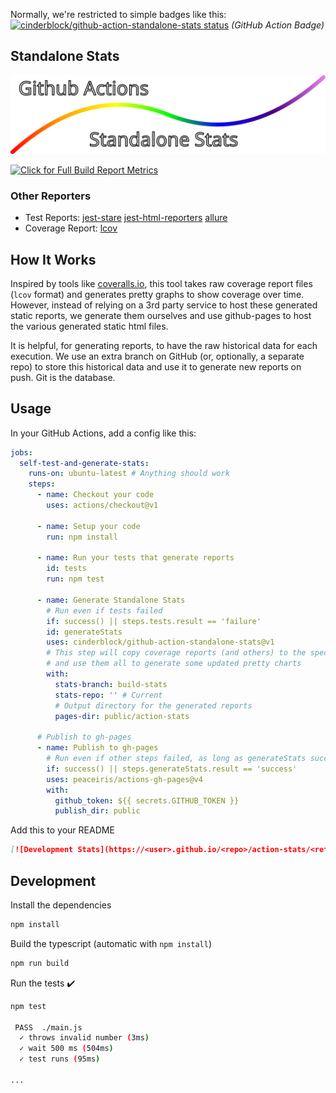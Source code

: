 Normally, we're restricted to simple badges like this:
[![cinderblock/github-action-standalone-stats status](https://github.com/cinderblock/github-action-standalone-stats/workflows/Main/badge.svg?branch=master)](https://github.com/cinderblock/github-action-standalone-stats/actions?query=branch%3Amaster)
_(GitHub Action Badge)_

## Standalone Stats

![Github Action Standalone Stats](banner.svg)

[![Click for Full Build Report Metrics](https://cinderblock.github.io/github-action-standalone-stats/dashboard.svg)](https://cinderblock.github.io/github-action-standalone-stats)

### Other Reporters

- Test Reports:
  [jest-stare](https://cinderblock.github.io/github-action-standalone-stats/jest-stare)
  [jest-html-reporters](https://cinderblock.github.io/github-action-standalone-stats/jest-html-reporters)
  [allure](https://cinderblock.github.io/github-action-standalone-stats/allure-report)
- Coverage Report:
  [lcov](https://cinderblock.github.io/github-action-standalone-stats/coverage/lcov-report)

## How It Works

Inspired by tools like [coveralls.io](https://coveralls.io), this tool takes raw coverage report files (`lcov` format) and generates pretty graphs to show coverage over time.
However, instead of relying on a 3rd party service to host these generated static reports, we generate them ourselves and use github-pages to host the various generated static html files.

It is helpful, for generating reports, to have the raw historical data for each execution.
We use an extra branch on GitHub (or, optionally, a separate repo) to store this historical data and use it to generate new reports on push.
Git is the database.

## Usage

In your GitHub Actions, add a config like this:

```yml
jobs:
  self-test-and-generate-stats:
    runs-on: ubuntu-latest # Anything should work
    steps:
      - name: Checkout your code
        uses: actions/checkout@v1

      - name: Setup your code
        run: npm install

      - name: Run your tests that generate reports
        id: tests
        run: npm test

      - name: Generate Standalone Stats
        # Run even if tests failed
        if: success() || steps.tests.result == 'failure'
        id: generateStats
        uses: cinderblock/github-action-standalone-stats@v1
        # This step will copy coverage reports (and others) to the specified historical branch
        # and use them all to generate some updated pretty charts
        with:
          stats-branch: build-stats
          stats-repo: '' # Current
          # Output directory for the generated reports
          pages-dir: public/action-stats

      # Publish to gh-pages
      - name: Publish to gh-pages
        # Run even if other steps failed, as long as generateStats succeeded
        if: success() || steps.generateStats.result == 'success'
        uses: peaceiris/actions-gh-pages@v4
        with:
          github_token: ${{ secrets.GITHUB_TOKEN }}
          publish_dir: public
```

Add this to your README

```md
[![Development Stats](https://<user>.github.io/<repo>/action-stats/<ref>/dashboard.svg)](https://<user>.github.io/<repo>/action-stats)
```

## Development

Install the dependencies

```bash
npm install
```

Build the typescript (automatic with `npm install`)

```bash
npm run build
```

Run the tests :heavy_check_mark:

```bash
npm test

 PASS  ./main.js
  ✓ throws invalid number (3ms)
  ✓ wait 500 ms (504ms)
  ✓ test runs (95ms)

...
```
